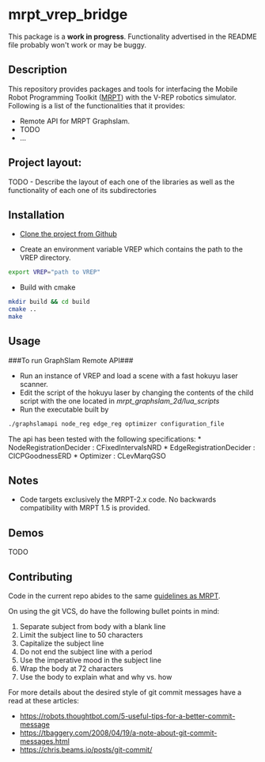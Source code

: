 # mrpt_vrep_bridge

This package is a **work in progress**. Functionality advertised in the README
file probably won't work or may be buggy.

## Description

This repository provides packages and tools for interfacing the Mobile Robot
Programming Toolkit ([MRPT](http://www.mrpt.org/)) with the V-REP robotics
simulator. Following is a list of the functionalities that it provides:

* Remote API for MRPT Graphslam.
* TODO
* ...

## Project layout:

TODO - Describe the layout of each one of the libraries as well as the
functionality of each one of its subdirectories

## Installation
* [Clone the project from Github](https://github.com/MRPT/mrpt_vrep_bridge)

* Create an environment variable VREP which contains the path to the VREP directory.
```bash
export VREP="path to VREP"
```
* Build with cmake
```bash
mkdir build && cd build
cmake ..
make
```


## Usage

###To run GraphSlam Remote API###

* Run an instance of VREP and load a scene with a fast hokuyu laser scanner.
* Edit the script of the hokuyu laser by changing the contents of the child script with the one located in *mrpt_graphslam_2d/lua_scripts*
* Run the executable built by 
```bash
./graphslamapi node_reg edge_reg optimizer configuration_file
```
The api has been tested with the following specifications:
	* NodeRegistrationDecider : CFixedIntervalsNRD
	* EdgeRegistrationDecider : CICPGoodnessERD
	* Optimizer               : CLevMarqGSO

## Notes

* Code targets exclusively the MRPT-2.x code. No backwards compatibility with
    MRPT 1.5 is provided.

## Demos

TODO

## Contributing

Code in the current repo abides to the same [guidelines as
MRPT](https://github.com/MRPT/mrpt/blob/master/.github/CONTRIBUTING.md).

On using the git VCS, do have the following bullet points in mind:


1. Separate subject from body with a blank line
2. Limit the subject line to 50 characters
3. Capitalize the subject line
4. Do not end the subject line with a period
5. Use the imperative mood in the subject line
6. Wrap the body at 72 characters
7. Use the body to explain what and why vs. how

For more details about the desired style of git commit messages have a read at
these articles:

* https://robots.thoughtbot.com/5-useful-tips-for-a-better-commit-message
* https://tbaggery.com/2008/04/19/a-note-about-git-commit-messages.html
* https://chris.beams.io/posts/git-commit/

